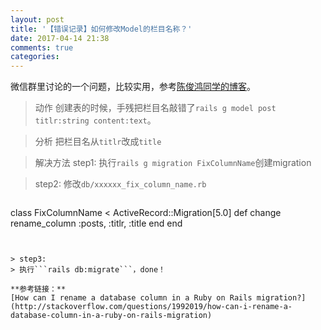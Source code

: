 ```yaml
---
layout: post
title: '【错误记录】如何修改Model的栏目名称？'
date: 2017-04-14 21:38
comments: true
categories: 
---
```

微信群里讨论的一个问题，比较实用，参考[陈俊鸿同学的博客](http://raimonfuns-blog.logdown.com/)。

> 动作
> 创建表的时候，手残把栏目名敲错了```rails g model post titlr:string content:text```。

> 分析
> 把栏目名从```titlr```改成```title```

> 解决方法
> step1:
> 执行```rails g migration FixColumnName```创建migration

> step2:
> 修改```db/xxxxxx_fix_column_name.rb```

> ```
  class FixColumnName < ActiveRecord::Migration[5.0]
   def change
     rename_column :posts, :titlr, :title
   end
 end
 ```


> step3:
> 执行```rails db:migrate```，done！

**参考链接：**
[How can I rename a database column in a Ruby on Rails migration?](http://stackoverflow.com/questions/1992019/how-can-i-rename-a-database-column-in-a-ruby-on-rails-migration)
